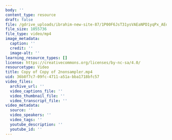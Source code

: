 ```yaml
---
body: ''
content_type: resource
draft: false
file: /gdrive_uploads/ibrahim-new-site-87/1P00F6JsT31ysVAEaNPD1yqPx_AEdVcGh/copy-of-copy-of-2nonsampler.mp4
file_size: 1055736
file_type: video/mp4
image_metadata:
  caption: ''
  credit: ''
  image-alt: ''
learning_resource_types: []
license: https://creativecommons.org/licenses/by-nc-sa/4.0/
resourcetype: Video
title: Copy of Copy of 2nonsampler.mp4
uid: 36b8f7c7-09fc-4711-a51a-bba1718bfc57
video_files:
  archive_url: ''
  video_captions_file: ''
  video_thumbnail_file: ''
  video_transcript_file: ''
video_metadata:
  source: ''
  video_speakers: ''
  video_tags: ''
  youtube_description: ''
  youtube_id: ''
---
```

